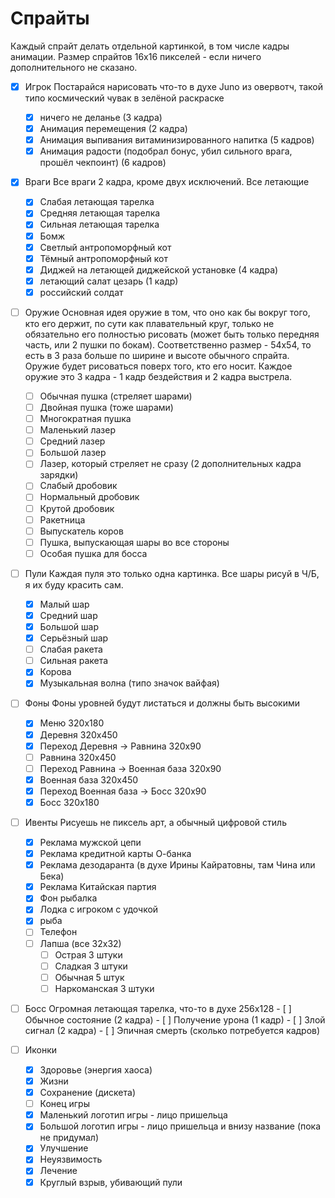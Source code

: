 # Спрайты

Каждый спрайт делать отдельной картинкой, в том числе кадры анимации. Размер
спрайтов 16х16 пикселей - если ничего дополнительного не сказано.

- [x] Игрок
      Постарайся нарисовать что-то в духе Juno из овервотч, такой типо
      космический чувак в зелёной раскраске
    - [x] ничего не деланье (3 кадра)
    - [x] Анимация перемещения (2 кадра)
    - [x] Анимация выпивания витаминизированного напитка (5 кадров)
    - [x] Анимация радости (подобрал бонус, убил сильного врага, прошёл чекпоинт) (6 кадров)

- [x] Враги
      Все враги 2 кадра, кроме двух исключений. Все летающие
    - [x] Слабая летающая тарелка
    - [x] Средняя летающая тарелка
    - [x] Сильная летающая тарелка
    - [x] Бомж
    - [x] Светлый антропоморфный кот
    - [x] Тёмный антропоморфный кот
    - [x] Диджей на летающей диджейской установке (4 кадра)
    - [x] летающий салат цезарь (1 кадр)
    - [x] российский солдат

- [ ] Оружие
      Основная идея оружие в том, что оно как бы вокруг того, кто его держит,
      по сути как плавательный круг, только не обязательно его полностью
      рисовать (может быть только передняя часть, или 2 пушки по бокам).
      Соответственно размер - 54х54, то есть в 3 раза больше по ширине и высоте
      обычного спрайта. Оружие будет рисоваться поверх того, кто его носит.
      Каждое оружие это 3 кадра - 1 кадр бездействия и 2 кадра выстрела.
    - [ ] Обычная пушка (стреляет шарами)
    - [ ] Двойная пушка (тоже шарами)
    - [ ] Многократная пушка
    - [ ] Маленький лазер
    - [ ] Средний лазер
    - [ ] Большой лазер
    - [ ] Лазер, который стреляет не сразу (2 дополнительных кадра зарядки)
    - [ ] Слабый дробовик
    - [ ] Нормальный дробовик
    - [ ] Крутой дробовик
    - [ ] Ракетница
    - [ ] Выпускатель коров
    - [ ] Пушка, выпускающая шары во все стороны
    - [ ] Особая пушка для босса

- [ ] Пули
      Каждая пуля это только одна картинка.
      Все шары рисуй в Ч/Б, я их буду красить сам.
    - [x] Малый шар
    - [x] Средний шар
    - [x] Большой шар
    - [x] Серьёзный шар
    - [ ] Слабая ракета
    - [ ] Сильная ракета
    - [x] Корова
    - [x] Музыкальная волна (типо значок вайфая)

- [ ] Фоны
      Фоны уровней будут листаться и должны быть высокими
    - [x] Меню 320x180
    - [x] Деревня 320x450
    - [x] Переход Деревня -> Равнина 320x90
    - [ ] Равнина 320x450
    - [ ] Переход Равнина -> Военная база 320x90
    - [x] Военная база 320x450
    - [x] Переход Военная база -> Босс 320x90
    - [x] Босс 320x180

- [ ] Ивенты
      Рисуешь не пиксель арт, а обычный цифровой стиль
    - [x] Реклама мужской цепи
    - [x] Реклама кредитной карты О-банка
    - [x] Реклама дезодаранта (в духе Ирины Кайратовны, там Чина или Бека)
    - [x] Реклама Китайская партия
    - [x] Фон рыбалка
    - [x] Лодка с игроком с удочкой
    - [x] рыба
    - [ ] Телефон
    - [ ] Лапша (все 32х32)
        - [ ] Острая 3 штуки
        - [ ] Сладкая 3 штуки
        - [ ] Обычная 5 штук
        - [ ] Наркоманская 3 штуки

- [ ] Босс
      Огромная летающая тарелка, что-то в духе 256х128
      - [ ] Обычное состояние (2 кадра)
      - [ ] Получение урона (1 кадр)
      - [ ] Злой сигнал (2 кадра)
      - [ ] Эпичная смерть (сколько потребуется кадров)

- [ ] Иконки
    - [x] Здоровье (энергия хаоса)
    - [x] Жизни
    - [x] Сохранение (дискета)
    - [ ] Конец игры
    - [x] Маленький логотип игры - лицо пришельца
    - [x] Большой логотип игры - лицо пришельца и внизу название (пока не придумал)
    - [x] Улучшение
    - [x] Неуязвимость
    - [x] Лечение
    - [x] Круглый взрыв, убивающий пули

